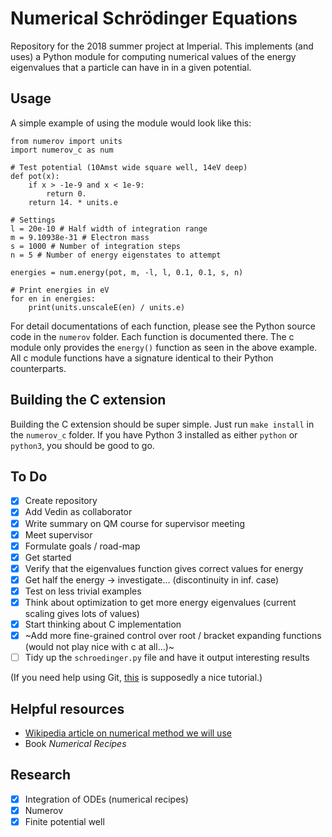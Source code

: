 # Numerical Schrödinger Equations

Repository for the 2018 summer project at Imperial. This implements (and uses) a Python module for
computing numerical values of the energy eigenvalues that a particle can have in in a given potential.

## Usage

A simple example of using the module would look like this:

```
from numerov import units
import numerov_c as num

# Test potential (10Amst wide square well, 14eV deep)
def pot(x):
    if x > -1e-9 and x < 1e-9:
        return 0.
    return 14. * units.e

# Settings
l = 20e-10 # Half width of integration range
m = 9.10938e-31 # Electron mass
s = 1000 # Number of integration steps
n = 5 # Number of energy eigenstates to attempt

energies = num.energy(pot, m, -l, l, 0.1, 0.1, s, n)

# Print energies in eV
for en in energies:
    print(units.unscaleE(en) / units.e)
```

For detail documentations of each function, please see the Python source code in the `numerov` folder.
Each function is documented there. The c module only provides the `energy()` function as seen in the
above example. All c module functions have a signature identical to their Python counterparts.

## Building the C extension

Building the C extension should be super simple. Just run `make install` in the `numerov_c` folder. If
you have Python 3 installed as either `python` or `python3`, you should be good to go.

## To Do
- [x] Create repository
- [x] Add Vedin as collaborator
- [x] Write summary on QM course for supervisor meeting
- [x] Meet supervisor
- [x] Formulate goals / road-map
- [x] Get started
- [x] Verify that the eigenvalues function gives correct values for energy
- [x] Get half the energy -> investigate... (discontinuity in inf. case)
- [x] Test on less trivial examples
- [x] Think about optimization to get more energy eigenvalues (current scaling gives lots of values)
- [x] Start thinking about C implementation
- [x] ~Add more fine-grained control over root / bracket expanding functions (would not play nice with c at all...)~
- [ ] Tidy up the `schroedinger.py` file and have it output interesting results

(If you need help using Git, [this](http://try.github.io) is supposedly a nice tutorial.)

## Helpful resources

- [Wikipedia article on numerical method we will use](https://en.wikipedia.org/wiki/Numerov%27s_method)
- Book _Numerical Recipes_

## Research
- [x] Integration of ODEs (numerical recipes)
- [x] Numerov
- [x] Finite potential well
